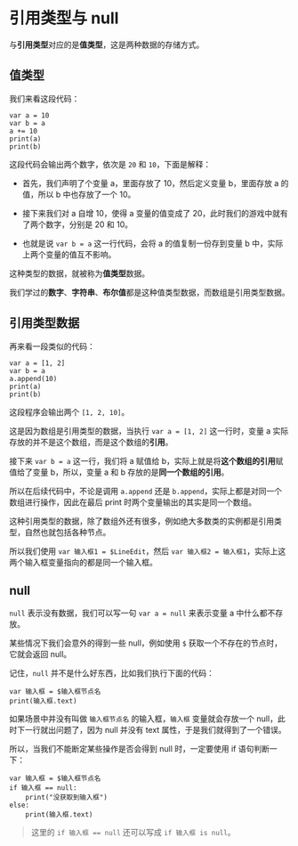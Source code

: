 # 引用类型与 null

与**引用类型**对应的是**值类型**，这是两种数据的存储方式。

## 值类型

我们来看这段代码：

```gdscript
var a = 10
var b = a
a += 10
print(a)
print(b)
```

这段代码会输出两个数字，依次是 `20` 和 `10`，下面是解释：

- 首先，我们声明了个变量 a，里面存放了 10，然后定义变量 b，里面存放 a 的值，所以 b 中也存放了一个 10。

- 接下来我们对 a 自增 10，使得 a 变量的值变成了 20，此时我们的游戏中就有了两个数字，分别是 20 和 10。

- 也就是说 `var b = a` 这一行代码，会将 a 的值复制一份存到变量 b 中，实际上两个变量的值互不影响。

这种类型的数据，就被称为**值类型**数据。

我们学过的**数字**、**字符串**、**布尔值**都是这种值类型数据，而数组是引用类型数据。

## 引用类型数据

再来看一段类似的代码：

```gdscript
var a = [1, 2]
var b = a
a.append(10)
print(a)
print(b)
```

这段程序会输出两个 `[1, 2, 10]`。

这是因为数组是引用类型的数据，当执行 `var a = [1, 2]` 这一行时，变量 a 实际存放的并不是这个数组，而是这个数组的**引用**。

接下来 `var b = a` 这一行，我们将 a 赋值给 b，实际上就是将**这个数组的引用**赋值给了变量 b，所以，变量 a 和 b 存放的是**同一个数组的引用**。

所以在后续代码中，不论是调用 `a.append` 还是 `b.append`，实际上都是对同一个数组进行操作，因此在最后 print 时两个变量输出的其实是同一个数组。

这种引用类型的数据，除了数组外还有很多，例如绝大多数类的实例都是引用类型，自然也就包括各种节点。

所以我们使用 `var 输入框1 = $LineEdit`，然后 `var 输入框2 = 输入框1`，实际上这两个输入框变量指向的都是同一个输入框。

## null

`null` 表示没有数据，我们可以写一句 `var a = null` 来表示变量 a 中什么都不存放。

某些情况下我们会意外的得到一些 null，例如使用 `$` 获取一个不存在的节点时，它就会返回 null。

记住，`null` 并不是什么好东西，比如我们执行下面的代码：

```gdscript
var 输入框 = $输入框节点名
print(输入框.text)
```

如果场景中并没有叫做 `输入框节点名` 的输入框，`输入框` 变量就会存放一个 null，此时下一行就出问题了，因为 null 并没有 text 属性，于是我们就得到了一个错误。

所以，当我们不能断定某些操作是否会得到 null 时，一定要使用 if 语句判断一下：

```gdscript
var 输入框 = $输入框节点名
if 输入框 == null:
    print("没获取到输入框")
else:
    print(输入框.text)
```

> 这里的 `if 输入框 == null` 还可以写成 `if 输入框 is null`。
